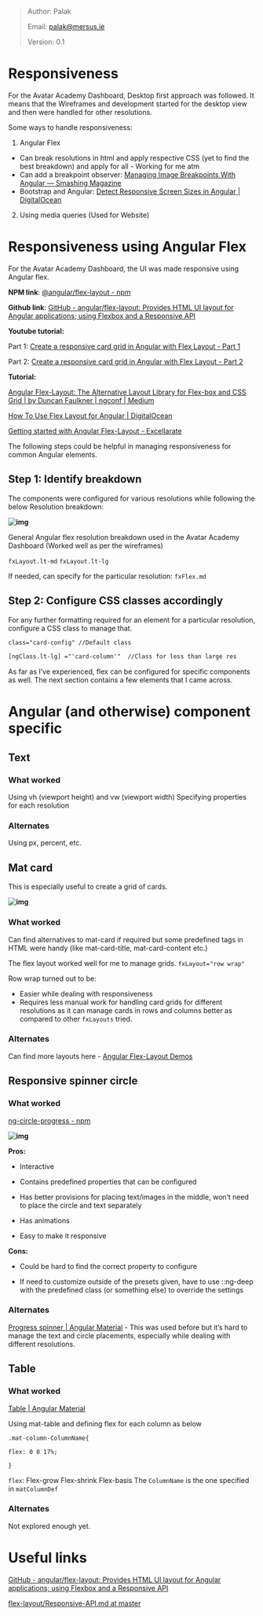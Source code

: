 > Author: Palak
>
> Email: palak@mersus.ie
>
> Version: 0.1

# Responsiveness

For the Avatar Academy Dashboard, Desktop first approach was followed. It means that the Wireframes and development started for the desktop view and then were handled for other resolutions.

Some ways to handle responsiveness:

1. Angular Flex


- Can break resolutions in html and apply respective CSS (yet to find the best breakdown) and apply for all - Working for me atm
- Can add a breakpoint observer: [Managing Image Breakpoints With Angular — Smashing Magazine](https://www.smashingmagazine.com/2019/02/image-breakpoints-angular/)
- Bootstrap and Angular: [Detect Responsive Screen Sizes in Angular | DigitalOcean](https://www.digitalocean.com/community/tutorials/detect-responsive-screen-sizes-in-angular)

2. Using media queries (Used for Website)

# Responsiveness using Angular Flex

For the Avatar Academy Dashboard, the UI was made responsive using Angular flex.

**NPM link**: [@angular/flex-layout - npm](https://www.npmjs.com/package/@angular/flex-layout)

**Github link**: [GitHub - angular/flex-layout: Provides HTML UI layout for Angular applications; using Flexbox and a Responsive API](https://github.com/angular/flex-layout)

**Youtube tutorial:** 

Part 1: [Create a responsive card grid in Angular with Flex Layout - Part 1](https://youtu.be/O460xQPYckE)

Part 2: [Create a responsive card grid in Angular with Flex Layout - Part 2](https://youtu.be/C5ew4olWLGQ)

**Tutorial:**

[Angular Flex-Layout: The Alternative Layout Library for Flex-box and CSS Grid | by Duncan Faulkner | ngconf | Medium](https://medium.com/ngconf/angular-flex-layout-ddf1c8fad37e)

[How To Use Flex Layout for Angular | DigitalOcean](https://www.digitalocean.com/community/tutorials/angular-flex-layout)

[Getting started with Angular Flex-Layout - Excellarate](https://www.excellarate.com/blogs/getting-started-with-angular-flex-layout/)

The following steps could be helpful in managing responsiveness for common Angular elements. 

## Step 1: Identify breakdown

The components were configured for various resolutions while following the below Resolution breakdown:

**![img](https://lh4.googleusercontent.com/zrVhsHxmlB49WFZy8gmnueApxayNsh5XDtYLvrQH_Q7ljdbbtjLskq3QrNazVLXjwHZwuHoM7fz4jBN2hmQ7tLgI_wrlvjUS6ssQacm67s3CIlwpGMEkZE_KyHNioX_w_e-K5HkQ)**


General Angular flex resolution breakdown used in the Avatar Academy Dashboard (Worked well as per the wireframes)

`fxLayout.lt-md`
`fxLayout.lt-lg`

If needed, can specify for the particular resolution:
`fxFlex.md`

## Step 2: Configure CSS classes accordingly

For any further formatting required for an element for a particular resolution, configure a CSS class to manage that.

```html
class="card-config" //Default class

[ngClass.lt-lg] ="'card-column'"  //Class for less than large res
```

As far as I’ve experienced, flex can be configured for specific components as well. The next section contains a few elements that I came across.

# Angular (and otherwise) component specific

## Text

### What worked

Using vh (viewport height) and vw (viewport width)
Specifying properties for each resolution 

### Alternates

Using px, percent, etc.

## Mat card

This is especially useful to create a grid of cards.

**![img](https://lh6.googleusercontent.com/pJlLavnhNhAw8dJisn_QvyyrB0Kx8X9AYZNkllTpbbS3FWOQ5Mnciyec-sBgF1QXoDAdAXVlj8_-CmXaP5QD7hgdcRQUlFBWCMjT53oXRMrKBLFRDe2uj6CuBO8QKQJTrgat89uF)**

### What worked

Can find alternatives to mat-card if required but some predefined tags in HTML were handy (like mat-card-title, mat-card-content etc.)

The flex layout worked well for me to manage grids.
`fxLayout="row wrap"`

Row wrap turned out to be:

- Easier while dealing with responsiveness
- Requires less manual work for handling card grids for different resolutions as it can manage cards in rows and columns better as compared to other `fxLayouts` tried.

### Alternates

Can find more layouts here - [Angular Flex-Layout Demos](https://tburleson-layouts-demos.firebaseapp.com/#/docs)

## Responsive spinner circle

### What worked

[ng-circle-progress - npm](https://www.npmjs.com/package/ng-circle-progress)

**![img](https://lh3.googleusercontent.com/FEipoZcGZHKbLgbBXSKrQmPy_haGTdmXPqtl3fnLoWg2GVOQCEU_3Zynn_I9C-MqfC-UwqUFvh5kvxwR_fYWryTwMU731jyNKc9BvysBRF_zbTfV5ZCYhrskN9nBfpvQpuoYsO3O)**

**Pros:**

- 
  Interactive

- Contains predefined properties that can be configured
- Has better provisions for placing text/images in the middle, won’t need to place the circle and text separately
- Has animations
- Easy to make it responsive

**Cons:**

- Could be hard to find the correct property to configure

- If need to customize outside of the presets given, have to use ::ng-deep with the predefined class (or something else) to override the settings

### Alternates

[Progress spinner | Angular Material](https://material.angular.io/components/progress-spinner/api) - This was used before but it’s hard to manage the text and circle placements, especially while dealing with different resolutions.

## Table

### What worked

[Table | Angular Material](https://material.angular.io/components/table/overview)

Using mat-table and defining flex for each column as below

`.mat-column-ColumnName{`

`flex: 0 0 17%;`

`}`

`flex`: Flex-grow Flex-shrink Flex-basis
The `ColumnName` is the one specified in `matColumnDef`

### Alternates

Not explored enough yet.

# Useful links

[GitHub - angular/flex-layout: Provides HTML UI layout for Angular applications; using Flexbox and a Responsive API](https://github.com/angular/flex-layout)

[flex-layout/Responsive-API.md at master](https://github.com/angular/flex-layout/blob/master/docs/documentation/Responsive-API.md)
